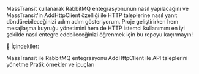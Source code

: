 MassTransit kullanarak RabbitMQ entegrasyonunun nasıl yapılacağını ve MassTransit'in AddHttpClient özelliği ile HTTP taleplerine nasıl yanıt döndürebileceğinizi adım adım gösteriyorum. 
Proje geliştirirken hem mesajlaşma kuyruğu yönetimini hem de HTTP istemci kullanımını en iyi şekilde nasıl entegre edebileceğinizi öğrenmek için bu repoyu kaçırmayın!

📌 İçindekiler:

MassTransit ile RabbitMQ entegrasyonu
AddHttpClient ile API taleplerini yönetme
Pratik örnekler ve ipuçları
 

